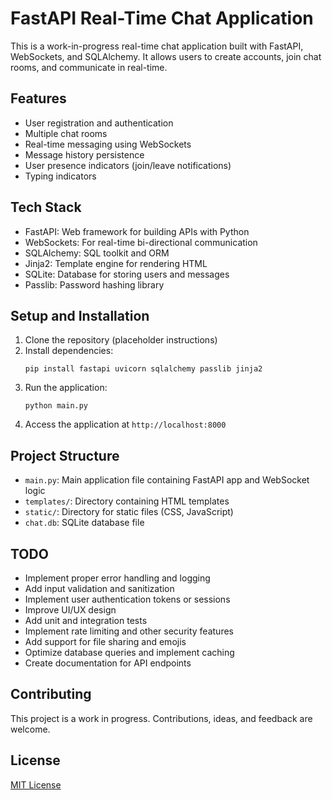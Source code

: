 # FastAPI Real-Time Chat Application

This is a work-in-progress real-time chat application built with FastAPI, WebSockets, and SQLAlchemy. It allows users to create accounts, join chat rooms, and communicate in real-time.

## Features

- User registration and authentication
- Multiple chat rooms
- Real-time messaging using WebSockets
- Message history persistence
- User presence indicators (join/leave notifications)
- Typing indicators

## Tech Stack

- FastAPI: Web framework for building APIs with Python
- WebSockets: For real-time bi-directional communication
- SQLAlchemy: SQL toolkit and ORM
- Jinja2: Template engine for rendering HTML
- SQLite: Database for storing users and messages
- Passlib: Password hashing library

## Setup and Installation

1. Clone the repository (placeholder instructions)
2. Install dependencies:
   ```
   pip install fastapi uvicorn sqlalchemy passlib jinja2
   ```
3. Run the application:
   ```
   python main.py
   ```
4. Access the application at `http://localhost:8000`

## Project Structure

- `main.py`: Main application file containing FastAPI app and WebSocket logic
- `templates/`: Directory containing HTML templates
- `static/`: Directory for static files (CSS, JavaScript)
- `chat.db`: SQLite database file

## TODO

- Implement proper error handling and logging
- Add input validation and sanitization
- Implement user authentication tokens or sessions
- Improve UI/UX design
- Add unit and integration tests
- Implement rate limiting and other security features
- Add support for file sharing and emojis
- Optimize database queries and implement caching
- Create documentation for API endpoints

## Contributing

This project is a work in progress. Contributions, ideas, and feedback are welcome.

## License

[MIT License](https://opensource.org/licenses/MIT)